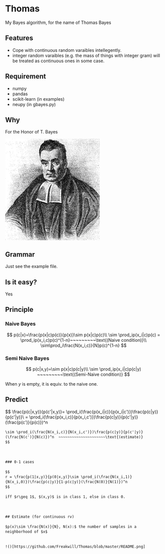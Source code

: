 # Thomas
My Bayes algorithm, for the name of Thomas Bayes

## Features
* Cope with continuous random varaibles intellegently.
* integer random varaibles (e.g. the mass of things with integer gram) will be treated as continuous ones in some case.

## Requirement
* numpy
* pandas
* scikit-learn (in examples)
* neupy (in gbayes.py)

## Why
For the Honor of T. Bayes

![](https://github.com/Freakwill/Thomas/blob/master/Thomas_Bayes.gif)


## Grammar
Just see the example file.

## Is it easy?
Yes

## Principle

### Naive Bayes


$$
p(c|x)=\frac{p(x|c)p(c)}{p(x)}\sim p(x|c)p(c)\\
\sim \prod_ip(x_i|c)p(c) = \prod_ip(x_i,c)p(c)^{1-n}~~~~~~~~~\text{(Naive condition)}\\
\sim\prod_i\frac{N(x_i,c)}{N}p(c)^{1-n}
$$


### Semi Naive Bayes

$$
p(c|x,y)=\sim p(x|c)p(c|y)\\
\sim \prod_ip(x_i|c)p(c|y) ~~~~~~~~~\text{(Semi-Naive condition)}
$$

When $y$ is empty, it is equiv. to the naive one.

## Predict

$$
\frac{p(c|x,y)}{p(c'|x,y)}= \prod_i(\frac{p(x_i|c)}{p(x_i|c')})\frac{p(c|y)}{p(c'|y)}\\
= \prod_i(\frac{p(x_i,c)}{p(x_i,c')})\frac{p(c|y)}{p(c'|y)}(\frac{p(c')}{p(c)})^n
~~~~~~~~~\text{(Semi-Naive condition)}\\
\sim \prod_i(\frac{N(x_i,c)}{N(x_i,c')})\frac{p(c|y)}{p(c'|y)}(\frac{N(c')}{N(c)})^n  ~~~~~~~~~~~~~~~~~~~~~\text{(estimate)}
$$



### 0-1 cases

$$
r = \frac{p(1|x,y)}{p(0|x,y)}\sim \prod_i(\frac{N(x_i,1)}{N(x_i,0)})\frac{p(c|y)}{1-p(c|y)}(\frac{N(0)}{N(1)})^n
$$

iff $r\geq 1$, $(x,y)$ is in class 1, else in class 0.



## Estimate (for continuous rv)

$p(x)\sim \frac{N(x)}{N}, N(x):$ the number of samples in a neighborhood of $x$


!()[https://github.com/Freakwill/Thomas/blob/master/README.png]
